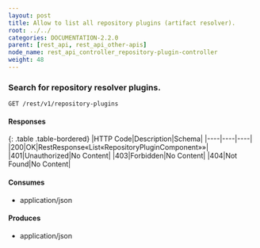 ```yaml
---
layout: post
title: Allow to list all repository plugins (artifact resolver).
root: ../../
categories: DOCUMENTATION-2.2.0
parent: [rest_api, rest_api_other-apis]
node_name: rest_api_controller_repository-plugin-controller
weight: 48
---
```


### Search for repository resolver plugins.
```
GET /rest/v1/repository-plugins
```

#### Responses

{: .table .table-bordered}
|HTTP Code|Description|Schema|
|----|----|----|
|200|OK|RestResponse«List«RepositoryPluginComponent»»|
|401|Unauthorized|No Content|
|403|Forbidden|No Content|
|404|Not Found|No Content|


#### Consumes

* application/json

#### Produces

* application/json

